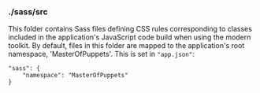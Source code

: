 ### ./sass/src

This folder contains Sass files defining CSS rules corresponding to classes
included in the application's JavaScript code build when using the modern toolkit.
By default, files in this folder are mapped to the application's root namespace, 'MasterOfPuppets'.
This is set in `"app.json"`:

    "sass": {
        "namespace": "MasterOfPuppets"
    }